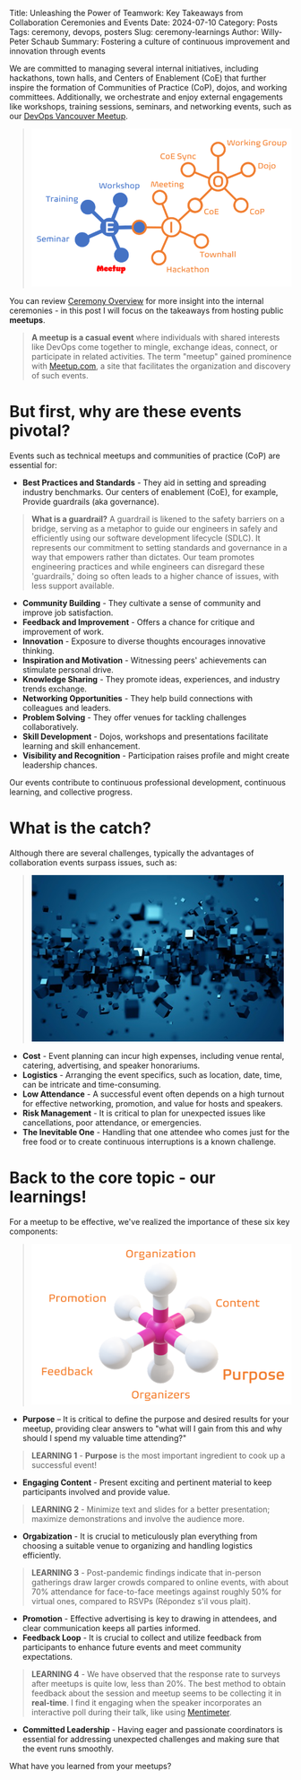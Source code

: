 Title: Unleashing the Power of Teamwork: Key Takeaways from Collaboration Ceremonies and Events
Date: 2024-07-10
Category: Posts
Tags: ceremony, devops, posters
Slug: ceremony-learnings
Author: Willy-Peter Schaub
Summary: Fostering a culture of continuous improvement and innovation through events

We are committed to managing several internal initiatives, including hackathons, town halls, and Centers of Enablement (CoE) that further inspire the formation of Communities of Practice (CoP), dojos, and working committees. Additionally, we orchestrate and enjoy external engagements like workshops, training sessions, seminars, and networking events, such as our [DevOps Vancouver Meetup](https://www.meetup.com/DevOps-Vancouver-BC-Canada/). 

> ![Events](../images/ceremony-learnings-1.png)

You can review [Ceremony Overview](/ceremony-overview.html) for more insight into the internal ceremonies - in this post I will focus on the takeaways from hosting public **meetups**.

>
> **A meetup is a casual event** where individuals with shared interests like DevOps come together to mingle, exchange ideas, connect, or participate in related activities. The term "meetup" gained prominence with [Meetup.com](https://www.meetup.com/home), a site that facilitates the organization and discovery of such events. 
>

# But first, why are these events pivotal?

Events such as technical meetups and communities of practice (CoP) are essential for:

- **Best Practices and Standards** - They aid in setting and spreading industry benchmarks. Our centers of enablement (CoE), for example, Provide guardrails (aka governance).

>
> **What is a guardrail?** 
> A guardrail is likened to the safety barriers on a bridge, serving as a metaphor to guide our engineers in safely and efficiently using our software development lifecycle (SDLC). It represents our commitment to setting standards and governance in a way that empowers rather than dictates. Our team promotes engineering practices and while engineers can disregard these 'guardrails,' doing so often leads to a higher chance of issues, with less support available.
>

- **Community Building** - They cultivate a sense of community and improve job satisfaction.
- **Feedback and Improvement** - Offers a chance for critique and improvement of work.
- **Innovation** - Exposure to diverse thoughts encourages innovative thinking.
- **Inspiration and Motivation** - Witnessing peers' achievements can stimulate personal drive.
- **Knowledge Sharing** - They promote ideas, experiences, and industry trends exchange.
- **Networking Opportunities** - They help build connections with colleagues and leaders.
- **Problem Solving** - They offer venues for tackling challenges collaboratively.
- **Skill Development** - Dojos, workshops and presentations facilitate learning and skill enhancement.
- **Visibility and Recognition** - Participation raises profile and might create leadership chances.

Our events contribute to continuous professional development, continuous learning, and collective progress.

# What is the catch?

Although there are several challenges, typically the advantages of collaboration events surpass issues, such as:
  
> ![Catch](../images/ceremony-learnings-2.jpg)

- **Cost** - Event planning can incur high expenses, including venue rental, catering, advertising, and speaker honorariums.
- **Logistics** - Arranging the event specifics, such as location, date, time, can be intricate and time-consuming.
- **Low Attendance** - A successful event often depends on a high turnout for effective networking, promotion, and value for hosts and speakers.
- **Risk Management** - It is critical to plan for unexpected issues like cancellations, poor attendance, or emergencies.
- **The Inevitable One** - Handling that one attendee who comes just for the free food or to create continuous interruptions is a known challenge.

# Back to the core topic - our learnings!

For a meetup to be effective, we've realized the importance of these six key components:

> ![Learnings](../images/ceremony-learnings-3.png)

- **Purpose** – It is critical to define the purpose and desired results for your meetup, providing clear answers to "what will I gain from this and why should I spend my valuable time attending?" 

> 
> **LEARNING 1** - **Purpose** is the most important ingredient to cook up a successful event!
>

- **Engaging Content** - Present exciting and pertinent material to keep participants involved and provide value.

>
> **LEARNING 2** - Minimize text and slides for a better presentation; maximize demonstrations and involve the audience more.
>

- **Orgabization** -  It is crucial to meticulously plan everything from choosing a suitable venue to organizing and handling logistics efficiently. 

>
> **LEARNING 3** - Post-pandemic findings indicate that in-person gatherings draw larger crowds compared to online events, with about 70% attendance for face-to-face meetings against roughly 50% for virtual ones, compared to RSVPs (Répondez s'il vous plait).
>

- **Promotion** - Effective advertising is key to drawing in attendees, and clear communication keeps all parties informed.
- **Feedback Loop** - It is crucial to collect and utilize feedback from participants to enhance future events and meet community expectations. 

>
> **LEARNING 4** - We have observed that the response rate to surveys after meetups is quite low, less than 20%. The best method to obtain feedback about the session and meetup seems to be collecting it in **real-time**. I find it engaging when the speaker incorporates an interactive poll during their talk, like using [Mentimeter](https://www.mentimeter.com/).
>

- **Committed Leadership** - Having eager and passionate coordinators is essential for addressing unexpected challenges and making sure that the event runs smoothly.

What have you learned from your meetups?
